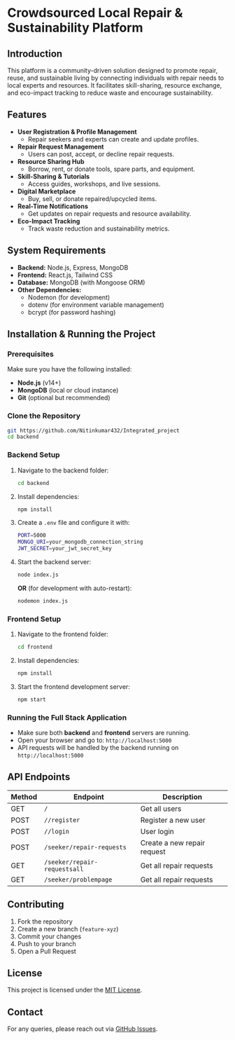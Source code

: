 # Crowdsourced Local Repair & Sustainability Platform

## Introduction
This platform is a community-driven solution designed to promote repair, reuse, and sustainable living by connecting individuals with repair needs to local experts and resources. It facilitates skill-sharing, resource exchange, and eco-impact tracking to reduce waste and encourage sustainability.

## Features
- **User Registration & Profile Management**
  - Repair seekers and experts can create and update profiles.
- **Repair Request Management**
  - Users can post, accept, or decline repair requests.
- **Resource Sharing Hub**
  - Borrow, rent, or donate tools, spare parts, and equipment.
- **Skill-Sharing & Tutorials**
  - Access guides, workshops, and live sessions.
- **Digital Marketplace**
  - Buy, sell, or donate repaired/upcycled items.
- **Real-Time Notifications**
  - Get updates on repair requests and resource availability.
- **Eco-Impact Tracking**
  - Track waste reduction and sustainability metrics.

## System Requirements
- **Backend:** Node.js, Express, MongoDB
- **Frontend:** React.js, Tailwind CSS
- **Database:** MongoDB (with Mongoose ORM)
- **Other Dependencies:**
  - Nodemon (for development)
  - dotenv (for environment variable management)
  - bcrypt (for password hashing)

## Installation & Running the Project
### Prerequisites
Make sure you have the following installed:
- **Node.js** (v14+)
- **MongoDB** (local or cloud instance)
- **Git** (optional but recommended)

### Clone the Repository
```sh
git https://github.com/Nitinkumar432/Integrated_project
cd backend
```

### Backend Setup
1. Navigate to the backend folder:
   ```sh
   cd backend
   ```
2. Install dependencies:
   ```sh
   npm install
   ```
3. Create a `.env` file and configure it with:
   ```sh
   PORT=5000
   MONGO_URI=your_mongodb_connection_string
   JWT_SECRET=your_jwt_secret_key
   ```
4. Start the backend server:
   ```sh
   node index.js
   ```
   **OR** (for development with auto-restart):
   ```sh
   nodemon index.js
   ```

### Frontend Setup
1. Navigate to the frontend folder:
   ```sh
   cd frontend
   ```
2. Install dependencies:
   ```sh
   npm install
   ```
3. Start the frontend development server:
   ```sh
   npm start
   ```

### Running the Full Stack Application
- Make sure both **backend** and **frontend** servers are running.
- Open your browser and go to: `http://localhost:5000`
- API requests will be handled by the backend running on `http://localhost:5000`

## API Endpoints
| Method | Endpoint | Description |
|--------|---------|-------------|
| GET | `/` | Get all users |
| POST | `//register` | Register a new user |
| POST | `//login` | User login |
| POST | `/seeker/repair-requests` | Create a new repair request |
| GET | `/seeker/repair-requestsall` | Get all repair requests |
| GET | `/seeker/problempage` | Get all repair requests |

## Contributing
1. Fork the repository
2. Create a new branch (`feature-xyz`)
3. Commit your changes
4. Push to your branch
5. Open a Pull Request

## License
This project is licensed under the [MIT License](LICENSE).

## Contact
For any queries, please reach out via [GitHub Issues](https://github.com/Nitinkumar432/Integrated_project).
